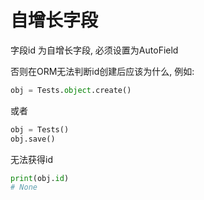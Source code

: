 # 自增长字段

字段id  为自增长字段, 必须设置为AutoField

否则在ORM无法判断id创建后应该为什么, 例如:

```python
obj = Tests.object.create()
```

或者

```python
obj = Tests()
obj.save()
```

无法获得id

```python
print(obj.id)
# None
```

